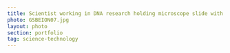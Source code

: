 ```yaml
---
title: Scientist working in DNA research holding microscope slide with micro-electronic circuit
photo: GSBEION07.jpg 
layout: photo 
section: portfolio 
tag: science-technology 
--- 
```

